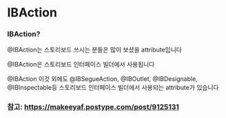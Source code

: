 # IBAction

### IBAction?

@IBAction는 스토리보드 쓰시는 분들은 많이 보셨을 attribute입니다

@IBAction은 스토리보드 인터페이스 빌더에서 사용됩니다

@IBAction 이것 외에도 @IBSegueAction, @IBOutlet, @IBDesignable, @IBInspectable등 스토리보드 인터페이스 빌더에서 사용되는 attribute가 있습니다

### 참고: https://makeeyaf.postype.com/post/9125131
